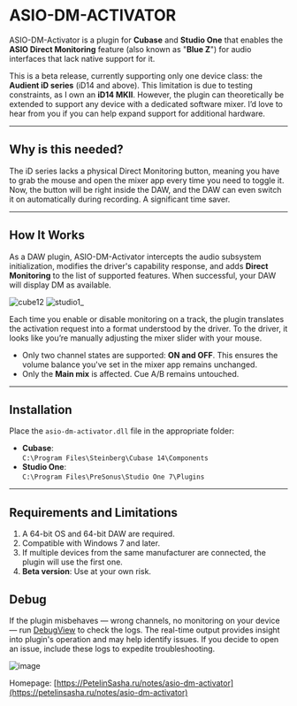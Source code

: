 # ASIO-DM-ACTIVATOR

ASIO-DM-Activator is a plugin for **Cubase** and **Studio One** that enables the **ASIO Direct Monitoring** feature (also known as "**Blue Z**") for audio interfaces that lack native support for it.

This is a beta release, currently supporting only one device class: the **Audient iD series** (iD14 and above). This limitation is due to testing constraints, as I own an **iD14 MKII**. However, the plugin can theoretically be extended to support any device with a dedicated software mixer. I’d love to hear from you if you can help expand support for additional hardware.

---

## Why is this needed?  
The iD series lacks a physical Direct Monitoring button, meaning you have to grab the mouse and open the mixer app every time you need to toggle it. Now, the button will be right inside the DAW, and the DAW can even switch it on automatically during recording. A significant time saver.

---


## How It Works

As a DAW plugin, ASIO-DM-Activator intercepts the audio subsystem initialization, modifies the driver's capability response, and adds **Direct Monitoring** to the list of supported features. When successful, your DAW will display DM as available. 

![cube12](https://github.com/user-attachments/assets/45ad1bfd-a411-416d-b43e-9a988ce446e4)
![studio1_](https://github.com/user-attachments/assets/2451e06a-1c8e-47c7-b8a4-eefb6d15302c)

Each time you enable or disable monitoring on a track, the plugin translates the activation request into a format understood by the driver. To the driver, it looks like you’re manually adjusting the mixer slider with your mouse.

- Only two channel states are supported: **ON and OFF**. This ensures the volume balance you've set in the mixer app remains unchanged. 
- Only the **Main mix** is affected. Cue A/B remains untouched.

---

## Installation

Place the `asio-dm-activator.dll` file in the appropriate folder:  

- **Cubase**:  
  `C:\Program Files\Steinberg\Cubase 14\Components`  
- **Studio One**:  
  `C:\Program Files\PreSonus\Studio One 7\Plugins`  

---

## Requirements and Limitations  

1. A 64-bit OS and 64-bit DAW are required.  
2. Compatible with Windows 7 and later.  
3. If multiple devices from the same manufacturer are connected, the plugin will use the first one.  
4. **Beta version**: Use at your own risk.

## Debug

If the plugin misbehaves — wrong channels, no monitoring on your device — run [DebugView](https://learn.microsoft.com/en-us/sysinternals/downloads/debugview) to check the logs. The real-time output provides insight into plugin's operation and may help identify issues. If you decide to open an issue, include these logs to expedite troubleshooting.

![image](https://github.com/user-attachments/assets/f3ae433c-a667-40cf-8ca2-77e3bb9a9c69)


Homepage: [https://PetelinSasha.ru/notes/asio-dm-activator](https://petelinsasha.ru/notes/asio-dm-activator)

